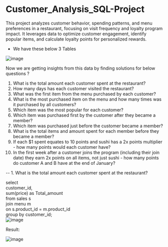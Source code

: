 # Customer_Analysis_SQL-Project
This project analyzes customer behavior, spending patterns, and menu preferences in a restaurant, focusing on visit frequency and loyalty program impact. It leverages data to optimize customer engagement, identify popular items, and calculate loyalty points for personalized rewards.



* We have these below 3 Tables

  				
		
				
				
![image](https://github.com/user-attachments/assets/d4498a1c-6126-42b4-aa98-c8a95b0ae146)



Now we are getting insights from this data by finding solutions for below questions ?

 1. What is the total amount each customer spent at the restaurant?
 2. How many days has each customer visited the restaurant?
 3. What was the first item from the menu purchased by each customer?
 4. What is the most purchased item on the menu and how many times was it purchased by all customers?
 5. Which item was the most popular for each customer?
 6. Which item was purchased first by the customer after they became a member?
 7. Which item was purchased just before the customer became a member?
 8. What is the total items and amount spent for each member before they became a member?
 9. If each $1 spent equates to 10 points and sushi has a 2x points multiplier - how many points would each customer have?
10. In the first week after a customer joins the program (including their join date) they earn 2x points on all items, not just sushi - how many points do customer A and B have at the end of January?





 -- 1. What is the total amount each customer spent at the restaurant?  


select 		
	customer_id,	
   	sum(price) as Total_amount		
from sales s 		
join menu m		
	on s.product_id = m.product_id	
group by customer_id;		
![image](https://github.com/user-attachments/assets/a199d140-6d05-4a15-b440-f9988daae44c)


Result:


![image](https://github.com/user-attachments/assets/6b514c71-46d0-49af-899f-68e5a5945fd3)


